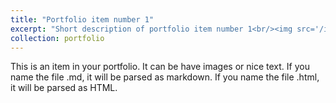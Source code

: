 ```yaml
---
title: "Portfolio item number 1"
excerpt: "Short description of portfolio item number 1<br/><img src='/images/conference.png'>"
collection: portfolio
---
```


This is an item in your portfolio. It can be have images or nice text. If you name the file .md, it will be parsed as markdown. If you name the file .html, it will be parsed as HTML. 
